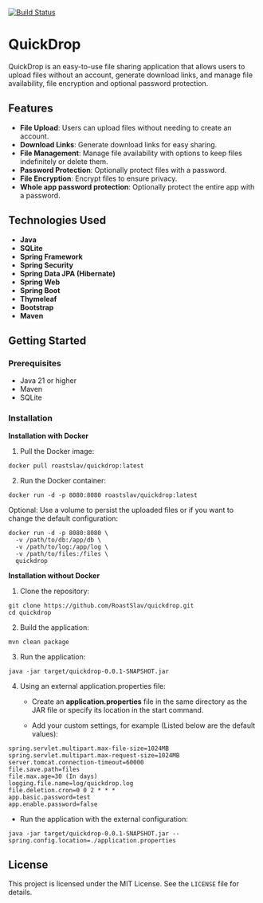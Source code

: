 [![Build Status](https://jenkins.tyron.rocks/buildStatus/icon?job=quickdrop)](https://jenkins.tyron.rocks/job/quickdrop)

# QuickDrop

QuickDrop is an easy-to-use file sharing application that allows users to upload files without an account,
generate download links, and manage file availability, file encryption and optional password
protection.

## Features

- **File Upload**: Users can upload files without needing to create an account.
- **Download Links**: Generate download links for easy sharing.
- **File Management**: Manage file availability with options to keep files indefinitely or delete them.
- **Password Protection**: Optionally protect files with a password.
- **File Encryption**: Encrypt files to ensure privacy.
- **Whole app password protection**: Optionally protect the entire app with a password.

## Technologies Used

- **Java**
- **SQLite**
- **Spring Framework**
- **Spring Security**
- **Spring Data JPA (Hibernate)**
- **Spring Web**
- **Spring Boot**
- **Thymeleaf**
- **Bootstrap**
- **Maven**

## Getting Started

### Prerequisites

- Java 21 or higher
- Maven
- SQLite

### Installation

**Installation with Docker**

1. Pull the Docker image:

```
docker pull roastslav/quickdrop:latest
```

2. Run the Docker container:

```
docker run -d -p 8080:8080 roastslav/quickdrop:latest
```

Optional: Use a volume to persist the uploaded files or if you want to change the default configuration:

```
docker run -d -p 8080:8080 \
  -v /path/to/db:/app/db \
  -v /path/to/log:/app/log \
  -v /path/to/files:/files \
  quickdrop
```

**Installation without Docker**

1. Clone the repository:

```
git clone https://github.com/RoastSlav/quickdrop.git
cd quickdrop
```

2. Build the application:

```
mvn clean package
```

3. Run the application:

```
java -jar target/quickdrop-0.0.1-SNAPSHOT.jar
```

4. Using an external application.properties file:
    - Create an **application.properties** file in the same directory as the JAR file or specify its location in the
      start command.

    - Add your custom settings, for example (Listed below are the default values):

```
spring.servlet.multipart.max-file-size=1024MB
spring.servlet.multipart.max-request-size=1024MB
server.tomcat.connection-timeout=60000
file.save.path=files
file.max.age=30 (In days)
logging.file.name=log/quickdrop.log
file.deletion.cron=0 0 2 * * *
app.basic.password=test
app.enable.password=false
```

- Run the application with the external configuration:

```
java -jar target/quickdrop-0.0.1-SNAPSHOT.jar --spring.config.location=./application.properties
```

## License

This project is licensed under the MIT License. See the `LICENSE` file for details.
